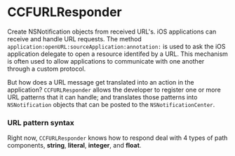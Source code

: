 CCFURLResponder
===============

Create NSNotification objects from received URL's.  iOS applications can receive and handle URL requests.  The method `application:openURL:sourceApplication:annotation:` is used to ask the iOS application delegate to open a resource identifed by a URL.  This mechanism is often used to allow applications to communicate with one another through a custom protocol.

But how does a URL message get translated into an action in the application?  `CCFURLResponder` allows the developer to register one or more URL patterns that it can handle; and translates those patterns into `NSNotification` objects that can be posted to the `NSNotificationCenter`.

### URL pattern syntax ###

Right now, `CCFURLResponder` knows how to respond deal with 4 types of path components, __string__, __literal__, __integer__, and __float__.
